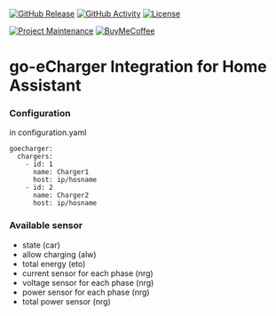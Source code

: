 [![GitHub Release][releases-shield]][releases]
[![GitHub Activity][commits-shield]][commits]
[![License][license-shield]][license]

[![Project Maintenance][maintenance-shield]][user_profile]
[![BuyMeCoffee][buymecoffeebadge]][buymecoffee]

# go-eCharger Integration for Home Assistant

### Configuration
in configuration.yaml
```
goecharger:
  chargers:
    - id: 1
      name: Charger1
      host: ip/hosname
    - id: 2
      name: Charger2
      host: ip/hosname
```

### Available sensor
- state (car)
- allow charging (alw)
- total energy (eto)
- current sensor for each phase (nrg)
- voltage sensor for each phase (nrg)
- power sensor for each phase (nrg)
- total power sensor (nrg)




[integration_blueprint]: https://github.com/pascalberski/ha-goecharger
[buymecoffee]: https://www.buymeacoffee.com/pascalberski
[buymecoffeebadge]: https://img.shields.io/badge/buy%20me%20a%20coffee-donate-yellow.svg?style=for-the-badge
[commits-shield]: https://img.shields.io/github/commit-activity/y/pascalberski/ha-goecharger.svg?style=for-the-badge
[commits]: https://github.com/pascalberski/ha-goecharger/commits/master
[hacs]: https://hacs.xyz
[hacsbadge]: https://img.shields.io/badge/HACS-Custom-orange.svg?style=for-the-badge
[discord]: https://discord.gg/Qa5fW2R
[discord-shield]: https://img.shields.io/discord/330944238910963714.svg?style=for-the-badge
[forum-shield]: https://img.shields.io/badge/community-forum-brightgreen.svg?style=for-the-badge
[forum]: https://community.home-assistant.io/
[license]: https://github.com/pascalberski/ha-goecharger/blob/master/LICENSE
[license-shield]: https://img.shields.io/github/license/pascalberski/ha-goecharger.svg?style=for-the-badge
[maintenance-shield]: https://img.shields.io/badge/maintainer-Pascal%20Berski%20@pascalberski-blue.svg?style=for-the-badge
[releases-shield]: https://img.shields.io/github/release/pascalberski/ha-goecharger.svg?style=for-the-badge
[releases]: https://github.com/pascalberski/ha-goecharger/releases
[user_profile]: https://github.com/pascalberski
